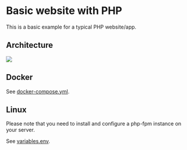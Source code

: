 # Basic website with PHP

This is a basic example for a typical PHP website/app.

## Architecture

<img src="https://github.com/bunkerity/bunkerized-nginx/blob/dev/examples/basic-website-with-php/architecture.png?raw=true" />

## Docker

See [docker-compose.yml](https://github.com/bunkerity/bunkerized-nginx/blob/master/examples/basic-website-with-php/docker-compose.yml).

## Linux

Please note that you need to install and configure a php-fpm instance on your server.

See [variables.env](https://github.com/bunkerity/bunkerized-nginx/blob/master/examples/basic-website-with-php/variables.env).
